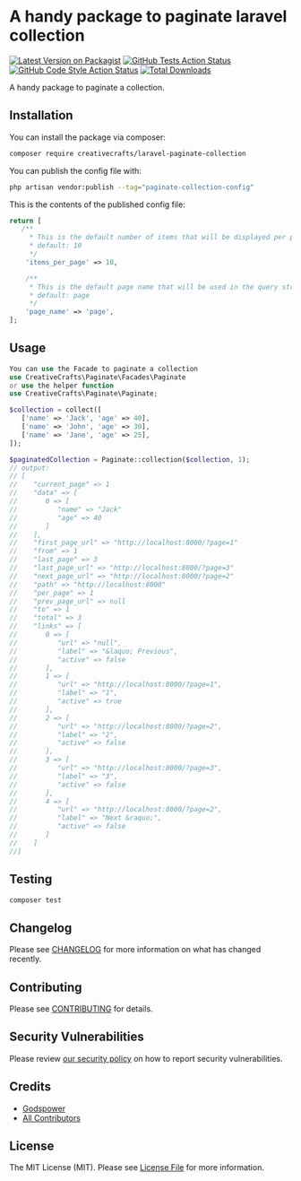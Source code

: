 # A handy package to paginate laravel collection

[![Latest Version on Packagist](https://img.shields.io/packagist/v/creativecrafts/laravel-paginate-collection.svg?style=flat-square)](https://packagist.org/packages/creativecrafts/laravel-paginate-collection)
[![GitHub Tests Action Status](https://img.shields.io/github/actions/workflow/status/creativecrafts/laravel-paginate-collection/run-tests.yml?branch=main&label=tests&style=flat-square)](https://github.com/creativecrafts/laravel-paginate-collection/actions?query=workflow%3Arun-tests+branch%3Amain)
[![GitHub Code Style Action Status](https://img.shields.io/github/actions/workflow/status/creativecrafts/laravel-paginate-collection/fix-php-code-style-issues.yml?branch=main&label=code%20style&style=flat-square)](https://github.com/creativecrafts/laravel-paginate-collection/actions?query=workflow%3A"Fix+PHP+code+style+issues"+branch%3Amain)
[![Total Downloads](https://img.shields.io/packagist/dt/creativecrafts/laravel-paginate-collection.svg?style=flat-square)](https://packagist.org/packages/creativecrafts/laravel-paginate-collection)

A handy package to paginate a collection.

## Installation

You can install the package via composer:

```bash
composer require creativecrafts/laravel-paginate-collection
```

You can publish the config file with:

```bash
php artisan vendor:publish --tag="paginate-collection-config"
```

This is the contents of the published config file:

```php
return [
   /**
     * This is the default number of items that will be displayed per page.
     * default: 10
     */
    'items_per_page' => 10,

    /**
     * This is the default page name that will be used in the query string.
     * default: page
     */
    'page_name' => 'page',
];
```
## Usage

```php
You can use the Facade to paginate a collection
use CreativeCrafts\Paginate\Facades\Paginate 
or use the helper function
use CreativeCrafts\Paginate\Paginate;

$collection = collect([
   ['name' => 'Jack', 'age' => 40],
   ['name' => 'John', 'age' => 30],
   ['name' => 'Jane', 'age' => 25],
]);

$paginatedCollection = Paginate::collection($collection, 1);
// output:
// [
//    "current_page" => 1
//    "data" => [
//       0 => [
//          "name" => "Jack"
//          "age" => 40
//       ]
//    ],
//    "first_page_url" => "http://localhost:8000/?page=1"
//    "from" => 1
//    "last_page" => 3
//    "last_page_url" => "http://localhost:8000/?page=3"
//    "next_page_url" => "http://localhost:8000/?page=2"
//    "path" => "http://localhost:8000"
//    "per_page" => 1
//    "prev_page_url" => null
//    "to" => 1
//    "total" => 3
//    "links" => [
//       0 => [
//          "url" => "null",
//          "label" => "&laquo; Previous",
//          "active" => false
//       ],
//       1 => [
//          "url" => "http://localhost:8000/?page=1",
//          "label" => "1",
//          "active" => true
//       ],
//       2 => [
//          "url" => "http://localhost:8000/?page=2",
//          "label" => "2",
//          "active" => false
//       ],
//       3 => [
//          "url" => "http://localhost:8000/?page=3",
//          "label" => "3",
//          "active" => false
//       ],
//       4 => [
//          "url" => "http://localhost:8000/?page=2",
//          "label" => "Next &raquo;",
//          "active" => false
//       ]
//    ]
//]
```

## Testing

```bash
composer test
```

## Changelog

Please see [CHANGELOG](CHANGELOG.md) for more information on what has changed recently.

## Contributing

Please see [CONTRIBUTING](CONTRIBUTING.md) for details.

## Security Vulnerabilities

Please review [our security policy](../../security/policy) on how to report security vulnerabilities.

## Credits

- [Godspower](https://github.com/rockblings)
- [All Contributors](../../contributors)

## License

The MIT License (MIT). Please see [License File](LICENSE.md) for more information.
